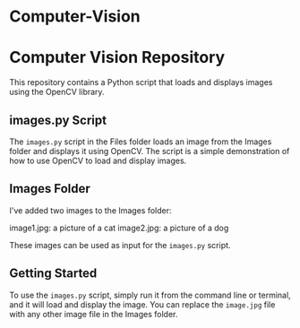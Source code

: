 # Computer-Vision
# Computer Vision Repository

This repository contains a Python script that loads and displays images using the OpenCV library.

## images.py Script

The `images.py` script in the Files folder loads an image from the Images folder and displays it using OpenCV. The script is a simple demonstration of how to use OpenCV to load and display images.

## Images Folder

I've added two images to the Images folder:

image1.jpg: a picture of a cat
image2.jpg: a picture of a dog

These images can be used as input for the `images.py` script.

## Getting Started

To use the `images.py` script, simply run it from the command line or terminal, and it will load and display the image. You can replace the `image.jpg` file with any other image file in the Images folder.

